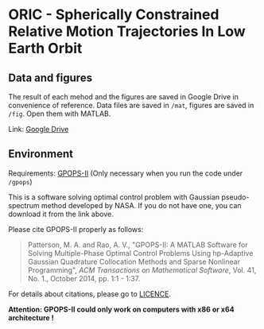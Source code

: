 # ORIC - Spherically Constrained Relative Motion Trajectories In Low Earth Orbit

## Data and figures

The result of each mehod and the figures are saved in Google Drive in convenience of reference. Data files are saved in `/mat`, figures are saved in `/fig`. Open them with MATLAB.

Link: [Google Drive](https://drive.google.com/drive/folders/11dhq9o1FhF6VWmS1nCkoyG2d6U_zQk9r?usp=sharing)

## Environment

Requirements: [GPOPS-II](https://www.gpops2.com/) (Only necessary when you run the code under `/gpops`)

This is a software solving optimal control problem with Gaussian pseudo-spectrum method developed by NASA. If you do not have one, you can download it from the link above. 

Please cite GPOPS-II properly as follows:

> Patterson, M. A. and Rao, A. V., "GPOPS-II: A MATLAB Software for Solving Multiple-Phase Optimal Control Problems Using hp-Adaptive Gaussian Quadrature Collocation Methods and Sparse Nonlinear Programming", *ACM Transactions on Mathematical Software*, Vol. 41, No. 1., October 2014, pp. 1:1 - 1:37.

For details about citations, please go to [LICENCE](https://www.gpops2.com/License.html).

**Attention: GPOPS-II could only work on computers with x86 or x64 architecture !**

